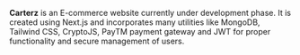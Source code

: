**Carterz** is an E-commerce website currently under development phase. It is created using Next.js and incorporates many utilities like MongoDB, Tailwind CSS, CryptoJS, PayTM payment gateway and JWT for proper functionality and secure management of users.

